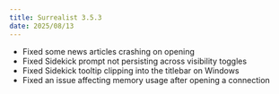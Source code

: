 ```yaml
---
title: Surrealist 3.5.3
date: 2025/08/13
---
```


- Fixed some news articles crashing on opening
- Fixed Sidekick prompt not persisting across visibility toggles
- Fixed Sidekick tooltip clipping into the titlebar on Windows
- Fixed an issue affecting memory usage after opening a connection